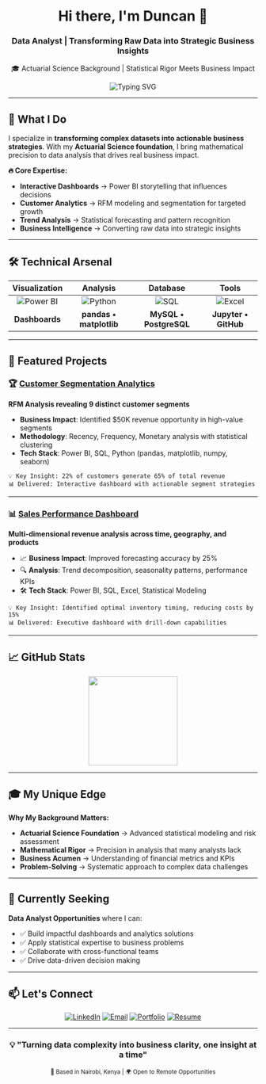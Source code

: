 <!-- Profile Header -->
<div align="center">
  <h1>Hi there, I'm Duncan 👋</h1>
  <h3>Data Analyst | Transforming Raw Data into Strategic Business Insights</h3>
  <p>🎓 Actuarial Science Background | Statistical Rigor Meets Business Impact</p>
</div>

<!-- Typing Animation -->
<div align="center">
  <img src="https://readme-typing-svg.herokuapp.com?font=Fira+Code&weight=500&size=22&pause=1000&color=36BCF7&center=true&vCenter=true&width=600&lines=Data+Analyst+with+Actuarial+Foundation;Power+BI+%7C+Python+%7C+SQL+%7C+Excel;Customer+Segmentation+Expert;Turning+Data+into+Decisions" alt="Typing SVG" />
</div>

---

## 🎯 What I Do

I specialize in **transforming complex datasets into actionable business strategies**. With my **Actuarial Science foundation**, I bring mathematical precision to data analysis that drives real business impact.

**🔥 Core Expertise:**
- **Interactive Dashboards** → Power BI storytelling that influences decisions
- **Customer Analytics** → RFM modeling and segmentation for targeted growth  
- **Trend Analysis** → Statistical forecasting and pattern recognition
- **Business Intelligence** → Converting raw data into strategic insights

---

## 🛠️ Technical Arsenal

<div align="center">

| **Visualization** | **Analysis** | **Database** | **Tools** |
|:-:|:-:|:-:|:-:|
| ![Power BI](https://img.shields.io/badge/Power%20BI-F2C811?style=for-the-badge&logo=powerbi&logoColor=black) | ![Python](https://img.shields.io/badge/Python-3776AB?style=for-the-badge&logo=python&logoColor=white) | ![SQL](https://img.shields.io/badge/SQL-336791?style=for-the-badge&logo=postgresql&logoColor=white) | ![Excel](https://img.shields.io/badge/Excel-217346?style=for-the-badge&logo=microsoft-excel&logoColor=white) |
| **Dashboards** | **pandas • matplotlib** | **MySQL • PostgreSQL** | **Jupyter • GitHub** |

</div>

---

## 🚀 Featured Projects

### 🏆 [Customer Segmentation Analytics](https://github.com/yourusername/customer-segmentation)
**RFM Analysis revealing 9 distinct customer segments**
-  **Business Impact**: Identified $50K revenue opportunity in high-value segments
-  **Methodology**: Recency, Frequency, Monetary analysis with statistical clustering
-  **Tech Stack**: Power BI, SQL, Python (pandas, matplotlib, numpy, seaborn)

```
💡 Key Insight: 22% of customers generate 65% of total revenue
📊 Delivered: Interactive dashboard with actionable segment strategies
```

---

### 📊 [Sales Performance Dashboard](https://github.com/yourusername/sales-dashboard)
**Multi-dimensional revenue analysis across time, geography, and products**
- 📈 **Business Impact**: Improved forecasting accuracy by 25%
- 🔍 **Analysis**: Trend decomposition, seasonality patterns, performance KPIs
- 🛠️ **Tech Stack**: Power BI, SQL, Excel, Statistical Modeling

```
💡 Key Insight: Identified optimal inventory timing, reducing costs by 15%
📊 Delivered: Executive dashboard with drill-down capabilities
```
---

## 📈 GitHub Stats

<div align="center">
  <img height="180em" src="https://github-readme-stats.vercel.app/api?username=yourusername&show_icons=true&theme=tokyonight&include_all_commits=true&count_private=true"/>
  
</div>

---

## 🎓 My Unique Edge

**Why My Background Matters:**
- **Actuarial Science Foundation** → Advanced statistical modeling and risk assessment
- **Mathematical Rigor** → Precision in analysis that many analysts lack  
- **Business Acumen** → Understanding of financial metrics and KPIs
- **Problem-Solving** → Systematic approach to complex data challenges

---

## 🎯 Currently Seeking

**Data Analyst Opportunities** where I can:
- ✅ Build impactful dashboards and analytics solutions
- ✅ Apply statistical expertise to business problems  
- ✅ Collaborate with cross-functional teams
- ✅ Drive data-driven decision making

---

## 📫 Let's Connect

<div align="center">

[![LinkedIn](https://img.shields.io/badge/LinkedIn-0077B5?style=for-the-badge&logo=linkedin&logoColor=white)](https://www.linkedin.com/in/duncan-analytics/)
[![Email](https://img.shields.io/badge/Email-D14836?style=for-the-badge&logo=gmail&logoColor=white)](mailto:dunchicho@gmail.com)
[![Portfolio](https://img.shields.io/badge/Portfolio-FF5722?style=for-the-badge&logo=firefox&logoColor=white)](https://duncanchicho.com)
[![Resume](https://img.shields.io/badge/Resume-4285F4?style=for-the-badge&logo=googledrive&logoColor=white)](https://drive.google.com/your-resume-link)

</div>

---

<div align="center">
  <!-- <img src="https://komarev.com/ghpvc/?username=NC-Dan&label=Profile%20views&color=0e75b6&style=flat" alt="Profile Views" /> -->
  
  ### 💡 "Turning data complexity into business clarity, one insight at a time"
  
  <sub>📍 Based in Nairobi, Kenya | 🌍 Open to Remote Opportunities</sub>
</div>
